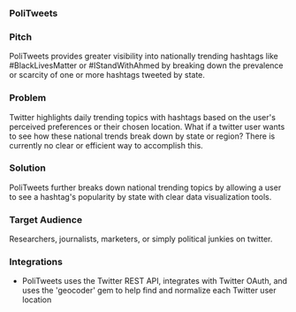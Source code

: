 ### PoliTweets

### Pitch

PoliTweets provides greater visibility into nationally trending hashtags like #BlackLivesMatter or #IStandWithAhmed by breaking down the prevalence or scarcity of one or more hashtags tweeted by state.

### Problem

Twitter highlights daily trending topics with hashtags based on the user's perceived preferences or their chosen location. What if a twitter user wants to see how these national trends break down by state or region? There is currently no clear or efficient way to accomplish this.

### Solution

PoliTweets further breaks down national trending topics by allowing a user to see a hashtag's popularity by state with clear data visualization tools.

### Target Audience

Researchers, journalists, marketers, or simply political junkies on twitter.

### Integrations

* PoliTweets uses the Twitter REST API, integrates with Twitter OAuth, and uses the 'geocoder' gem to help find and normalize each Twitter user location
